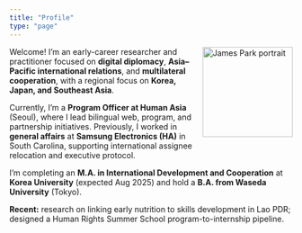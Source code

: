 ```yaml
---
title: "Profile"
type: "page"
---
```


<img src="/images/james-park.jpg" alt="James Park portrait" width="160" style="float:right; margin:0 0 1rem 1rem;">

Welcome! I’m an early-career researcher and practitioner focused on **digital diplomacy**, **Asia–Pacific international relations**, and **multilateral cooperation**, with a regional focus on **Korea, Japan, and Southeast Asia**.

Currently, I’m a **Program Officer at Human Asia** (Seoul), where I lead bilingual web, program, and partnership initiatives. Previously, I worked in **general affairs** at **Samsung Electronics (HA)** in South Carolina, supporting international assignee relocation and executive protocol.

I’m completing an **M.A. in International Development and Cooperation** at **Korea University** (expected Aug 2025) and hold a **B.A. from Waseda University** (Tokyo).

**Recent:** research on linking early nutrition to skills development in Lao PDR; designed a Human Rights Summer School program-to-internship pipeline.
